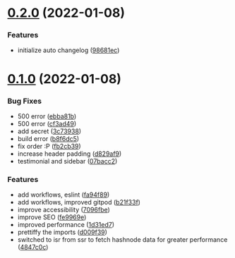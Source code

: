 # [0.2.0](https://github.com/avneesh0612/portfolio/compare/v0.1.0...v0.2.0) (2022-01-08)


### Features

* initialize auto changelog ([98681ec](https://github.com/avneesh0612/portfolio/commit/98681ec53df4605b3f23a49c75413b8db304ef17))



# [0.1.0](https://github.com/avneesh0612/portfolio/compare/07bacc25b090b5c5b69587f45cdc7ef8d516771b...v0.1.0) (2022-01-08)


### Bug Fixes

* 500 error ([ebba81b](https://github.com/avneesh0612/portfolio/commit/ebba81b960215f93e7520386ffe4125dcd24cb23))
* 500 error ([cf3ad49](https://github.com/avneesh0612/portfolio/commit/cf3ad495c301af1be88d4361adf951f3de5bd6f6))
* add secret ([3c73938](https://github.com/avneesh0612/portfolio/commit/3c739383e188f9a6f349ce5ff85d0c60b79cf6e0))
* build error ([b8f6dc5](https://github.com/avneesh0612/portfolio/commit/b8f6dc51fbfbd83e19a8e87e7ceecb4cbb3ed819))
* fix order :P ([fb2cb39](https://github.com/avneesh0612/portfolio/commit/fb2cb390b2e852c6ce704b85d1cb62ab89361f27))
* increase header padding ([d829af9](https://github.com/avneesh0612/portfolio/commit/d829af96467bf121614b72f6c9f546cf162d352c))
* testimonial and sidebar ([07bacc2](https://github.com/avneesh0612/portfolio/commit/07bacc25b090b5c5b69587f45cdc7ef8d516771b))


### Features

* add workflows, eslint ([fa94f89](https://github.com/avneesh0612/portfolio/commit/fa94f89d46a5e2ef167388e86cb63daf4018cd8f))
* add workflows, improved gitpod ([b21f33f](https://github.com/avneesh0612/portfolio/commit/b21f33f8a4a029584be136acc663509e4e0e886b))
* improve accessibility ([7096fbe](https://github.com/avneesh0612/portfolio/commit/7096fbe6ad5e690b7f720591cb843a47c862d276))
* improve SEO ([fe9969e](https://github.com/avneesh0612/portfolio/commit/fe9969e38429c4bf0c9934f654ef7635d0921619))
* improved performance ([1d31ed7](https://github.com/avneesh0612/portfolio/commit/1d31ed781ac296fde6d73f161d22b4e925c34157))
* prettiffy the imports ([d009f39](https://github.com/avneesh0612/portfolio/commit/d009f399bfdd1d3305baf0222f0da8b770a039a0))
* switched to isr from ssr to fetch hashnode data for greater performance ([4847c0c](https://github.com/avneesh0612/portfolio/commit/4847c0c802d9bd3bc356ba320873df1a8f237f18))



